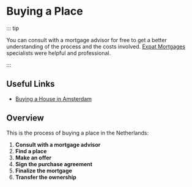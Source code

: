 # Buying a Place

::: tip

You can consult with a mortgage advisor for free to get a better understanding of the process and the costs involved. [Expat Mortgages](https://www.expatmortgages.nl/) specialists were helpful and professional.

:::

## Useful Links

- [Buying a House in Amsterdam](https://www.peterfabor.com/posts/buying-house-amsterdam)

## Overview

This is the process of buying a place in the Netherlands:

1. **Consult with a mortgage advisor**
1. **Find a place**
1. **Make an offer**
1. **Sign the purchase agreement**
1. **Finalize the mortgage**
1. **Transfer the ownership**
